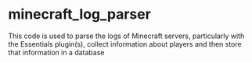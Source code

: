 # minecraft_log_parser

This code is used to parse the logs of Minecraft servers, particularly with the Essentials plugin(s), collect information about players and then store that information in a database
